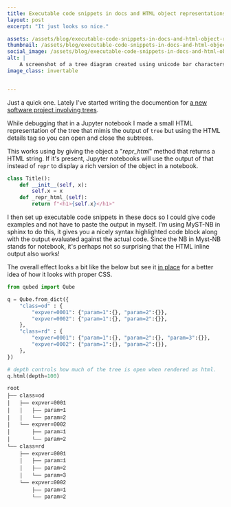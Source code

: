 ```yaml
---
title: Executable code snippets in docs and HTML object representations
layout: post
excerpt: "It just looks so nice."

assets: /assets/blog/executable-code-snippets-in-docs-and-html-object-representations
thumbnail: /assets/blog/executable-code-snippets-in-docs-and-html-object-representations/thumbnail.png
social_image: /assets/blog/executable-code-snippets-in-docs-and-html-object-representations/thumbnail.png
alt: | 
    A screenshot of a tree diagram created using unicode bar characters. It starts at 'root' and then fans out to 'class=od' and 'class=rd' which themselves fan out to 'expver=0001' and 'expver=0002' and finally 'param=1' and 'param=2'.
image_class: invertable


---
```


Just a quick one. Lately I've started writing the documention for [a new software project involving trees](https://qubed.readthedocs.io). 

While debugging that in a Jupyter notebook I made a small HTML representation of the tree that mimis the output of `tree` but using the HTML details tag so you can open and close the subtrees.

This works using by giving the object a "_repr_html_" method that returns a HTML string. If it's present, Jupyter notebooks will use the output of that instead of `repr` to display a rich version of the object in a notebook.

```python
class Title():
    def __init__(self, x):
        self.x = x
    def _repr_html_(self):
        return f"<h1>{self.x}</h1>"
```

I then set up executable code snippets in these docs so I could give code examples and not have to paste the output in myself. I'm using MyST-NB in sphinx to do this, it gives you a nicely syntax highlighted code block along with the output evaluated against the actual code.  Since the NB in Myst-NB stands for notebook, it's perhaps not so surprising that the HTML inline output also works!

The overall effect looks a bit like the below but see it [in place](https://qubed.readthedocs.io) for a better idea of how it looks with proper CSS.

```python
from qubed import Qube

q = Qube.from_dict({
    "class=od" : {
        "expver=0001": {"param=1":{}, "param=2":{}},
        "expver=0002": {"param=1":{}, "param=2":{}},
    },
    "class=rd" : {
        "expver=0001": {"param=1":{}, "param=2":{}, "param=3":{}},
        "expver=0002": {"param=1":{}, "param=2":{}},
    },
})

# depth controls how much of the tree is open when rendered as html.
q.html(depth=100)
```

<div class="output text_html">
<style>
pre#qubed-tree-555631 {
    font-family: monospace;
    white-space: pre;
    font-family: SFMono-Regular,Menlo,Monaco,Consolas,Liberation Mono,Courier New,Courier,monospace;
    font-size: 12px;
    line-height: 1.4;
    
    details {
        margin-left: 0;
    }

    summary {
        list-style: none;
        cursor: pointer;
        text-overflow: ellipsis;
        overflow: hidden;
        text-wrap: nowrap;
        display: block;
    }

    summary:hover,span.leaf:hover {
        background-color: #f0f0f0;
    }

    details > summary::after {
        content: ' ▲';
    }

    details:not([open]) > summary::after {
        content: " ▼";
    }

    .leaf {
        text-overflow: ellipsis;
        overflow: hidden;
        text-wrap: nowrap;
        display: block;
    }

    summary::-webkit-details-marker {
        display: none; 
        content: "";
    }

}
</style>
<pre class="qubed-tree" id="qubed-tree-555631"><details open=""><summary>root</summary><details open=""><summary>├── class=od</summary><details open=""><summary>│   ├── expver=0001</summary><span class="leaf">│   │   ├── param=1</span><span class="leaf">│   │   └── param=2</span></details><details open=""><summary>│   └── expver=0002</summary><span class="leaf">│       ├── param=1</span><span class="leaf">│       └── param=2</span></details></details><details open=""><summary>└── class=rd</summary><details open=""><summary>    ├── expver=0001</summary><span class="leaf">    │   ├── param=1</span><span class="leaf">    │   ├── param=2</span><span class="leaf">    │   └── param=3</span></details><details open=""><summary>    └── expver=0002</summary><span class="leaf">        ├── param=1</span><span class="leaf">        └── param=2</span></details></details></details></pre></div>